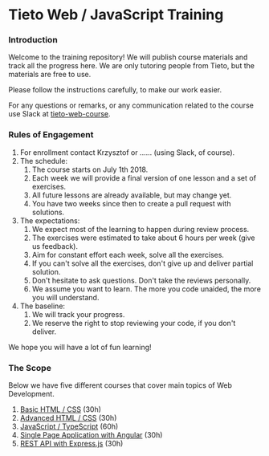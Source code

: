 # Tieto Web / JavaScript Training

### Introduction

Welcome to the training repository! We will publish course materials
and track all the progress here. We are only tutoring people from Tieto,
but the materials are free to use.

Please follow the instructions carefully, to make our work easier.

For any questions or remarks, or any communication related to the
course use Slack at [tieto-web-course](https://tieto-web-course.slack.com/messages/).

### Rules of Engagement

1. For enrollment contact Krzysztof or ...... (using Slack, of course).
1. The schedule:
    1. The course starts on July 1th 2018.
    1. Each week we will provide a final version of one lesson and
       a set of exercises. 
    1. All future lessons are already available, but may change yet.
    1. You have two weeks since then to create a pull request with solutions.
1. The expectations:
    1. We expect most of the learning to happen during review process.
    1. The exercises were estimated to take about 6 hours per week (give us feedback).
    1. Aim for constant effort each week, solve all the exercises.
    1. If you can't solve all the exercises, don't give up and deliver partial solution.
    1. Don't hesitate to ask questions. Don't take the reviews personally.
    1. We assume you want to learn. The more you code unaided, the more you will understand.
1. The baseline:
    1. We will track your progress.
    1. We reserve the right to stop reviewing your code, if you don't deliver.   

We hope you will have a lot of fun learning!

### The Scope

Below we have five different courses that cover main topics of Web Development.

 1. [Basic HTML / CSS](./course/html-css/readme.md) (30h)
 1. [Advanced HTML / CSS](./course/advanced-css/readme.md) (30h)
 1. [JavaScript / TypeScript](./course/typescript/readme.md) (60h)
 1. [Single Page Application with Angular](./course/angular/readme.md) (30h)
 1. [REST API with Express.js](./course/express-js/readme.md) (30h)
